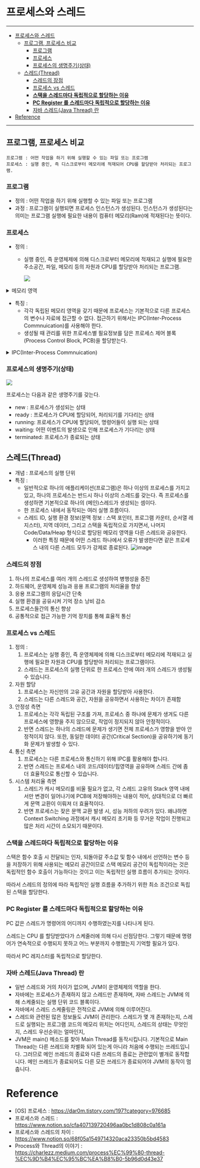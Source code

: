 # 프로세스와 스레드

---

- [프로세스와 스레드](#프로세스와-스레드)
  - [프로그램, 프로세스 비교](#프로그램-프로세스-비교)
    - [프로그램](#프로그램)
    - [프로세스](#프로세스)
    - [프로세스의 생명주기(상태)](#프로세스의-생명주기상태)
  - [스레드(Thread)](#스레드thread)
    - [스레드의 장점](#스레드의-장점)
    - [프로세스 vs 스레드](#프로세스-vs-스레드)
    - [**스택을 스레드마다 독립적으로 할당하는 이유**](#스택을-스레드마다-독립적으로-할당하는-이유)
    - [**PC Register 를 스레드마다 독립적으로 할당하는 이유**](#pc-register-를-스레드마다-독립적으로-할당하는-이유)
    - [자바 스레드(Java Thread) 란](#자바-스레드java-thread-란)
- [Reference](#reference)

---

## 프로그램, 프로세스 비교

```
프로그램 : 어떤 작업을 하기 위해 실행할 수 있는 파일 또는 프로그램
프로세스 : 실행 중인, 즉 디스크로부터 메모리에 적재되어 CPU를 할당받아 처리되는 프로그램. 
```

### 프로그램

- 정의 : 어떤 작업을 하기 위해 실행할 수 있는 파일 또는 프로그램
- 과정 : 프로그램이 실행되면 프로세스 인스턴스가 생성된다. 인스턴스가 생성된다는 의미는 프로그램 실행에 필요한 내용이 컴퓨터 메모리(Ram)에 적재된다는 뜻이다.

### 프로세스

- 정의 : 
  
  - 실행 중인, 즉 운영체제에 의해 디스크로부터 메모리에 적재되고 실행에 필요한 주소공간, 파일, 메모리 등의 자원과 CPU를 할당받아 처리되는 프로그램.
    
    ![](https://miro.medium.com/max/700/0*39Jqwl1DcgCaTEGr.png)

<details>
<summary>메모리 영역</summary>
<div markdown="1">

**코드(Code) 영역:**

실행할 프로그램의 코드 및 매크로 상수가 기계어 형태로 저장되는 영역이다. CPU는 코드영역에 저장된 명령어를 하나씩 처리한다.

**데이터(Data) 영역:**

데이터 영역은 코드에서 선언한 전역 변수와 정적(static) 변수가 저장되는 영역이다. 데이터 영역은 프로그램의 시작과 함께 할당되어 종료될 때 소멸된다.

**스택(Stack) 영역:**

스택 영역은 함수 안에서 선언된 지역변수, 매개변수, 리턴값 등이 저장되고 함수 호출 시 기록하고 종료되면 제거한다.

스택이라는 자료구조 명칭에서도 알 수 있듯이 후위선출(LIFO) 메커니즘을 따른다.

흔히 재귀함수를 통해 너무 많은 함수를 호출하게 되는 경우 스택 영역이 초과하면서 Stack Overflow(스택오버플로우)에러가 발생한다.

**힙(Heap) 영역:**

힙 영역은 관리가 가능한 데이터 이외의 다른 형태의 데이터를 관리하기 위한 공간(Free Space)이다.

이 공간은 동적 메모리 할당 공간이므로 사용이 끝나면 운영체제가 쓸 수 있도록 반납해야 한다. 프로그램이 실행하는 순간 프로그램이 사용할 메모리 크기를 고려하여 메모리의 할당이 이루어지는 데이터 또는 스택과 같은 정적 메모리 할당과는 대조적이다.

동적 메모리 할당은 어느 시점에 어느 정도의 공간을 할당할 수 있을지 정확히게 예측할 수 없으므로, 런타임에 확인가능하다.

</div>
</details>

- 특징 : 
  - 각각 독립된 메모리 영역을 갖기 때문에 프로세스는 기본적으로 다른 프로세스의 변수나 자료에 접근할 수 없다. 접근하기 위해서는 IPC(Inter-Process Commnuication)를 사용해야 한다.
  - 생성될 때 관리를 위한 프로세스별 필요정보를 담은 프로세스 제어 블록(Process Control Block, PCB)을 할당받는다.

<details>
<summary>IPC(Inter-Process Commnuication)</summary>
<div markdown="1">     
IPC란 운영체제 상에서 실행 중인 프로세스 간에 정보를 주고받는 것을 말한다.

IPC의 종류로는 파이프, 소켓, 공유메모리 등이 있다.

</div>
</details>

### 프로세스의 생명주기(상태)

![](https://miro.medium.com/max/652/0*g5eqOhLlurGLIz_3.jpg)

프로세스는 다음과 같은 생명주기를 갖는다.

- new : 프로세스가 생성되는 상태
- ready : 프로세스가 CPU에 할당되어, 처리되기를 기다리는 상태
- running: 프로세스가 CPU에 할당되어, 명령어들이 실행 되는 상태
- waiting: 어떤 이벤트의 발생으로 인해 프로세스가 기다리는 상태
- terminated: 프로세스가 종료되는 상태

## 스레드(Thread)

- 개념 : 프로세스의 실행 단위
- 특징 : 
  - 일반적으로 하나의 애플리케이션(프로그램)은 하나 이상의 프로세스를 가지고 있고, 하나의 프로세스는 반드시 하나 이상의 스레드를 갖는다. 
    즉 프로세스를 생성하면 기본적으로 하나의 (메인)스레드가 생성되는 셈이다.
  - 한 프로세스 내에서 동작되는 여러 실행 흐름이다.
  - 스레드 ID, 실행 환경 정보(문맥 정보 : 스택 포인터, 프로그램 카운터, 순서열 레지스터), 지역 데이터, 그리고 스택을 독립적으로 가지면서,  나머지 Code/Data/Heap 형식으로 할당된 메모리 영역을 다른 스레드와 공유한다.
    - 이러한 특징 때문에 어떤 스레드 하나에서 오류가 발생한다면 같은 프로세스 내의 다른 스레드 모두가 강제로 종료된다. 
    ![image](https://user-images.githubusercontent.com/52997401/225191765-cbe341d3-64d2-487b-b5d5-f8e2b7744f5e.png)

### 스레드의 장점

1. 하나의 프로세스를 여러 개의 스레드로 생성하여 병행성을 증진
2. 하드웨어, 운영체제 성능과 응용 프로그램의 처리율을 향상
3. 응용 프로그램의 응답시간 단축
4. 실행 환경을 공유시켜 기억 장소 낭비 감소
5. 프로세스들간의 통신 향상
6. 공통적으로 접근 가능한 기억 장치를 통해 효율적 통신

### 프로세스 vs 스레드

  1. 정의 : 
     1. 프로세스는 실행 중인, 즉 운영체제에 의해 디스크로부터 메모리에 적재되고 실행에 필요한 자원과 CPU를 할당받아 처리되는 프로그램이다.
     2. 스레드는 프로세스의 실행 단위로 한 프로세스 안에 여러 개의 스레드가 생성될 수 있습니다.
  2. 자원 할당
     1. 프로세스는 자신만의 고유 공간과 자원을 할당받아 사용한다.
     2. 스레드는 다른 스레드와 공간, 자원을 공유하면서 사용하는 차이가 존재함
  3. 안정성 측면
     1. 프로세스는 각각 독립된 구조를 가져, 프로세스 중 하나에 문제가 생겨도 다른 프로세스에 영향을 주지 않으므로, 작업이 정지되지 않아 안정적이다.
     2. 반면 스레드는 하나의 스레드에 문제가 생기면 전체 프로세스가 영향을 받아 안정적이지 않다. 또한, 동일한 데이터 공간(Critical Section)을 공유하기에 동기화 문제가 발생할 수 있다.
  4. 통신 측면
     1. 프로세스는 다른 프로세스와 통신하기 위해 IPC를 활용해야 합니다.
     2. 반면 스레드는 프로세스 내의 코드/데이터/힙영역을 공유하며 스레드 간에 좀 더 효율적으로 통신할 수 있습니다.
  5. 시스템 처리율 측면
     1. 스레드가 캐시 메모리를 비울 필요가 없고, 각 스레드 고유의 Stack 영역 내에서만 변경이 일어나기에 PCB에 저장해야하는 내용이 적어, 상대적으로 더 빠르게 문맥 교환이 이뤄져 더 효율적이다.
     2. 반면 프로세스는 잦은 문맥 교환 발생 시, 성능 저하의 우려가 있다. 왜냐하면 Context Switching 과정에서 캐시 메모리 초기화 등 무거운 작업이 진행되고 많은 처리 시간이 소모되기 때문이다.

### **스택을 스레드마다 독립적으로 할당하는 이유**

스택은 함수 호출 시 전달되는 인자, 되돌아갈 주소값 및 함수 내에서 선언하는 변수 등을 저장하기 위해 사용되는 메모리 공간이므로 스택 메모리 공간이 독립적이라는 것은 독립적인 함수 호출이 가능하다는 것이고 이는 독립적인 실행 흐름이 추가되는 것이다.

따라서 스레드의 정의에 따라 독립적인 실행 흐름을 추가하기 위한 최소 조건으로 독립된 스택을 할당한다.

### **PC Register 를 스레드마다 독립적으로 할당하는 이유**

PC 값은 스레드가 명령어의 어디까지 수행하였는지를 나타나게 된다.

스레드는 CPU 를 할당받았다가 스케줄러에 의해 다시 선점당한다. 그렇기 때문에 명령어가 연속적으로 수행되지 못하고 어느 부분까지 수행했는지 기억할 필요가 있다.

따라서 PC 레지스터를 독립적으로 할당한다.

### 자바 스레드(Java Thread) 란

- 일반 스레드와 거의 차이가 없으며, JVM이 운영체제의 역할을 한다.
- 자바에는 프로세스가 존재하지 않고 스레드만 존재하며, 자바 스레드는 JVM에 의해 스케줄되는 실행 단위 코드 블록이다.
- 자바에서 스레드 스케줄링은 전적으로 JVM에 의해 이루어진다.
- 스레드와 관련된 많은 정보들도 JVM이 관리한다. 스레드가 몇 개 존재하는지, 스레드로 실행되는 프로그램 코드의 메모리 위치는 어디인지, 스레드의 상태는 무엇인지, 스레드 우선순위는 얼마인지,
- JVM은 main() 메소드를 찾아 Main Thread를 동작시킵니다. 기본적으로 Main Thread는 다른 쓰레드와 차별화 되어 있는게 아니라 처음에 수행되는 쓰레드입니다. 그러므로 메인 쓰레드의 종료와 다른 쓰레드의 종료는 관련없이 별개로 동작합니다. 메인 쓰레드가 종료되어도 다른 모든 쓰레드가 종료되어야 JVM의 동작이 멈춥니다.

# Reference

- [OS] 프로세스 : https://dar0m.tistory.com/197?category=976685
- 프로세스와 스레드 : https://www.notion.so/cfa407139720496aa0bc1d808c0a161a
- 프로세스와 스레드의 차이 : https://www.notion.so/68f05a1549714320aca23350b5bd4583
- Process와 Thread의 이야기 : https://charlezz.medium.com/process%EC%99%80-thread-%EC%9D%B4%EC%95%BC%EA%B8%B0-5b96d0d43e37